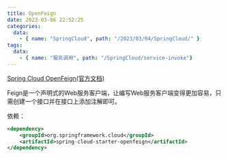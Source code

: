 ```yaml
---
title: OpenFeign
date: 2023-03-06 22:52:25
categories:
  data:
    - { name: "SpringCloud", path: "/2023/03/04/SpringCloud/" }
tags:
  data:
    - { name: "服务调用", path: "/SpringCloud/service-invoke"}
---
```


[Spring Cloud OpenFeign(官方文档)](https://spring.io/projects/spring-cloud-openfeign)

Feign是一个声明式的Web服务客户端，让编写Web服务客户端变得更加容易，只需创建一个接口并在接口上添加注解即可。

依赖：

```xml
<dependency>
	<groupId>org.springframework.cloud</groupId>
    <artifactId>spring-cloud-starter-openfeign</artifactId>
</dependency>
```

